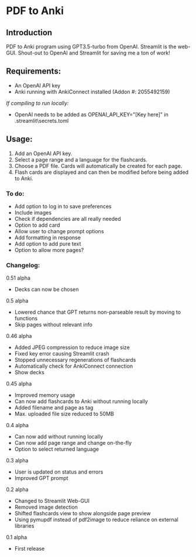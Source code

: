 # PDF to Anki

## Introduction

PDF to Anki program using GPT3.5-turbo from OpenAI. Streamlit is the web-GUI. Shout-out to OpenAI and Streamlit for saving me a ton of work!

## Requirements:

- An OpenAI API key
- Anki running with AnkiConnect installed (Addon #: 2055492159)

*If compiling to run locally:*
- OpenAI needs to be added as OPENAI_API_KEY="[Key here]" in .streamlit\secrets.toml

## Usage:

1. Add an OpenAI API key.
2. Select a page range and a language for the flashcards.
3. Choose a PDF file. Cards will automatically be created for each page.
4. Flash cards are displayed and can then be modified before being added to Anki.

### To do:

- Add option to log in to save preferences
- Include images
- Check if dependencies are all really needed
- Option to add card
- Allow user to change prompt options
- Add formatting in response
- Add option to add pure text
- Option to allow more pages?

### Changelog:

0.51 alpha

- Decks can now be chosen

0.5 alpha

- Lowered chance that GPT returns non-parseable result by moving to functions
- Skip pages without relevant info

0.46 alpha
- Added JPEG compression to reduce image size
- Fixed key error causing Streamlit crash
- Stopped unnecessary regenerations of flashcards
- Automatically check for AnkiConnect connection
- Show decks

0.45 alpha
- Improved memory usage
- Can now add flashcards to Anki without running locally
- Added filename and page as tag
- Max. uploaded file size reduced to 50MB

0.4 alpha
- Can now add without running locally
- Can now add page range and change on-the-fly
- Option to select returned language

0.3 alpha
- User is updated on status and errors
- Improved GPT prompt

0.2 alpha
- Changed to Streamlit Web-GUI
- Removed image detection
- Shifted flashcards view to show alongside page preview
- Using pymupdf instead of pdf2image to reduce reliance on external libraries

0.1 alpha
- First release
